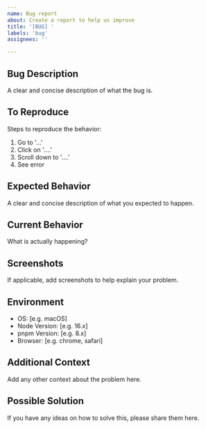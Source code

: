 ```yaml
---
name: Bug report
about: Create a report to help us improve
title: '[BUG] '
labels: 'bug'
assignees: ''

---
```


## Bug Description
A clear and concise description of what the bug is.

## To Reproduce
Steps to reproduce the behavior:
1. Go to '...'
2. Click on '....'
3. Scroll down to '....'
4. See error

## Expected Behavior
A clear and concise description of what you expected to happen.

## Current Behavior
What is actually happening?

## Screenshots
If applicable, add screenshots to help explain your problem.

## Environment
- OS: [e.g. macOS]
- Node Version: [e.g. 16.x]
- pnpm Version: [e.g. 8.x]
- Browser: [e.g. chrome, safari]

## Additional Context
Add any other context about the problem here.

## Possible Solution
If you have any ideas on how to solve this, please share them here.

